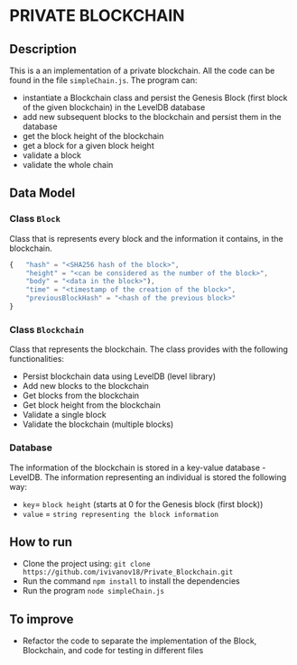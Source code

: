 # PRIVATE BLOCKCHAIN

## Description

This is a an implementation of a private blockchain. All the code can be found in the file `simpleChain.js`.
The program can:

- instantiate a Blockchain class and persist the Genesis Block (first block of the given blockchain) in the LevelDB database
- add new subsequent blocks to the blockchain and persist them in the database
- get the block height of the blockchain
- get a block for a given block height
- validate a block
- validate the whole chain

## Data Model

### Class `Block`

Class that is represents every block and the information it contains, in the blockchain.

```javascript
{   "hash" = "<SHA256 hash of the block>",
    "height" = "<can be considered as the number of the block>",
    "body" = "<data in the block>"),
    "time" = "<timestamp of the creation of the block>",
    "previousBlockHash" = "<hash of the previous block>"
}
```

### Class `Blockchain`

Class that represents the blockchain. The class provides with the following functionalities:

- Persist blockchain data using LevelDB (level library)
- Add new blocks to the blockchain
- Get blocks from the blockchain
- Get block height from the blockchain
- Validate a single block
- Validate the blockchain (multiple blocks)

### Database

The information of the blockchain is stored in a key-value database - LevelDB.
The information representing an individual is stored the following way:

- `key`= `block height` (starts at 0 for the Genesis block (first block))
- `value` = `string representing the block information`

## How to run

- Clone the project using: `git clone https://github.com/ivivanov18/Private_Blockchain.git`
- Run the command `npm install` to install the dependencies
- Run the program `node simpleChain.js`

## To improve

- Refactor the code to separate the implementation of the Block, Blockchain, and code for testing in different files
